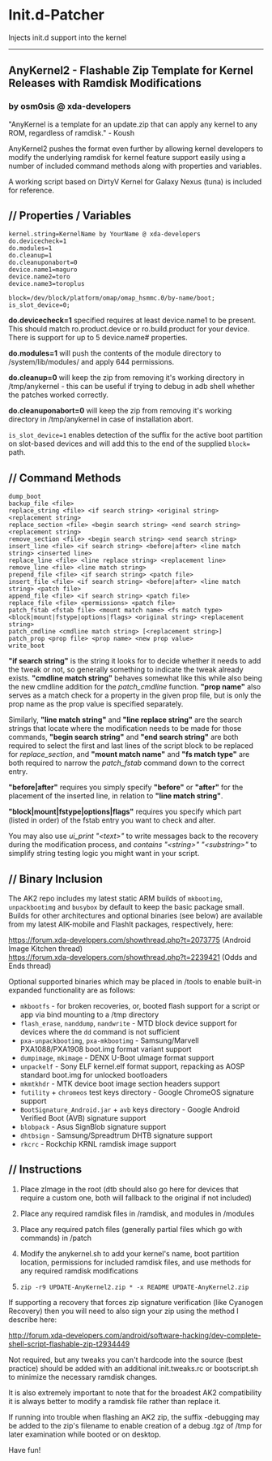 # Init.d-Patcher
Injects init.d support into the kernel

----------------------------------------------------------------------------------
AnyKernel2 - Flashable Zip Template for Kernel Releases with Ramdisk Modifications
----------------------------------------------------------------------------------
### by osm0sis @ xda-developers ###

"AnyKernel is a template for an update.zip that can apply any kernel to any ROM, regardless of ramdisk." - Koush

AnyKernel2 pushes the format even further by allowing kernel developers to modify the underlying ramdisk for kernel feature support easily using a number of included command methods along with properties and variables.

A working script based on DirtyV Kernel for Galaxy Nexus (tuna) is included for reference.

## // Properties / Variables ##
```
kernel.string=KernelName by YourName @ xda-developers
do.devicecheck=1
do.modules=1
do.cleanup=1
do.cleanuponabort=0
device.name1=maguro
device.name2=toro
device.name3=toroplus

block=/dev/block/platform/omap/omap_hsmmc.0/by-name/boot;
is_slot_device=0;
```

__do.devicecheck=1__ specified requires at least device.name1 to be present. This should match ro.product.device or ro.build.product for your device. There is support for up to 5 device.name# properties.

__do.modules=1__ will push the contents of the module directory to /system/lib/modules/ and apply 644 permissions.

__do.cleanup=0__ will keep the zip from removing it's working directory in /tmp/anykernel - this can be useful if trying to debug in adb shell whether the patches worked correctly.

__do.cleanuponabort=0__ will keep the zip from removing it's working directory in /tmp/anykernel in case of installation abort.

`is_slot_device=1` enables detection of the suffix for the active boot partition on slot-based devices and will add this to the end of the supplied `block=` path.

## // Command Methods ##
```
dump_boot
backup_file <file>
replace_string <file> <if search string> <original string> <replacement string>
replace_section <file> <begin search string> <end search string> <replacement string>
remove_section <file> <begin search string> <end search string>
insert_line <file> <if search string> <before|after> <line match string> <inserted line>
replace_line <file> <line replace string> <replacement line>
remove_line <file> <line match string>
prepend_file <file> <if search string> <patch file>
insert_file <file> <if search string> <before|after> <line match string> <patch file>
append_file <file> <if search string> <patch file>
replace_file <file> <permissions> <patch file>
patch_fstab <fstab file> <mount match name> <fs match type> <block|mount|fstype|options|flags> <original string> <replacement string>
patch_cmdline <cmdline match string> [<replacement string>]
patch_prop <prop file> <prop name> <new prop value>
write_boot
```

__"if search string"__ is the string it looks for to decide whether it needs to add the tweak or not, so generally something to indicate the tweak already exists. __"cmdline match string"__ behaves somewhat like this while also being the new cmdline addition for the _patch_cmdline_ function. __"prop name"__ also serves as a match check for a property in the given prop file, but is only the prop name as the prop value is specified separately.

Similarly, __"line match string"__ and __"line replace string"__ are the search strings that locate where the modification needs to be made for those commands, __"begin search string"__ and __"end search string"__ are both required to select the first and last lines of the script block to be replaced for _replace_section_, and __"mount match name"__ and __"fs match type"__ are both required to narrow the _patch_fstab_ command down to the correct entry.

__"before|after"__ requires you simply specify __"before"__ or __"after"__ for the placement of the inserted line, in relation to __"line match string"__.

__"block|mount|fstype|options|flags"__ requires you specify which part (listed in order) of the fstab entry you want to check and alter.

You may also use _ui_print "\<text\>"_ to write messages back to the recovery during the modification process, and _contains "\<string\>" "\<substring\>"_ to simplify string testing logic you might want in your script.

## // Binary Inclusion ##

The AK2 repo includes my latest static ARM builds of `mkbootimg`, `unpackbootimg` and `busybox` by default to keep the basic package small. Builds for other architectures and optional binaries (see below) are available from my latest AIK-mobile and FlashIt packages, respectively, here:

https://forum.xda-developers.com/showthread.php?t=2073775 (Android Image Kitchen thread)  
https://forum.xda-developers.com/showthread.php?t=2239421 (Odds and Ends thread)

Optional supported binaries which may be placed in /tools to enable built-in expanded functionality are as follows:
* `mkbootfs` - for broken recoveries, or, booted flash support for a script or app via bind mounting to a /tmp directory
* `flash_erase`, `nanddump`, `nandwrite` - MTD block device support for devices where the `dd` command is not sufficient
* `pxa-unpackbootimg`, `pxa-mkbootimg` - Samsung/Marvell PXA1088/PXA1908 boot.img format variant support
* `dumpimage`, `mkimage` - DENX U-Boot uImage format support
* `unpackelf` - Sony ELF kernel.elf format support, repacking as AOSP standard boot.img for unlocked bootloaders
* `mkmtkhdr` - MTK device boot image section headers support
* `futility` + `chromeos` test keys directory - Google ChromeOS signature support
* `BootSignature_Android.jar` + `avb` keys directory - Google Android Verified Boot (AVB) signature support
* `blobpack` - Asus SignBlob signature support
* `dhtbsign` - Samsung/Spreadtrum DHTB signature support
* `rkcrc` - Rockchip KRNL ramdisk image support

## // Instructions ##

1. Place zImage in the root (dtb should also go here for devices that require a custom one, both will fallback to the original if not included)

2. Place any required ramdisk files in /ramdisk, and modules in /modules

3. Place any required patch files (generally partial files which go with commands) in /patch

4. Modify the anykernel.sh to add your kernel's name, boot partition location, permissions for included ramdisk files, and use methods for any required ramdisk modifications

5. `zip -r9 UPDATE-AnyKernel2.zip * -x README UPDATE-AnyKernel2.zip`

If supporting a recovery that forces zip signature verification (like Cyanogen Recovery) then you will need to also sign your zip using the method I describe here:

http://forum.xda-developers.com/android/software-hacking/dev-complete-shell-script-flashable-zip-t2934449

Not required, but any tweaks you can't hardcode into the source (best practice) should be added with an additional init.tweaks.rc or bootscript.sh to minimize the necessary ramdisk changes.

It is also extremely important to note that for the broadest AK2 compatibility it is always better to modify a ramdisk file rather than replace it.

If running into trouble when flashing an AK2 zip, the suffix -debugging may be added to the zip's filename to enable creation of a debug .tgz of /tmp for later examination while booted or on desktop.

Have fun!
